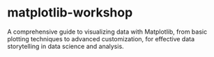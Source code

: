 # matplotlib-workshop
A comprehensive guide to visualizing data with Matplotlib, from basic plotting techniques to advanced customization, for effective data storytelling in data science and analysis.
